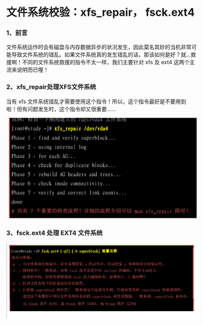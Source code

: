 # 文件系统校验：xfs\_repair， fsck.ext4

### 1、前言

文件系统运作时会有磁盘与内存数据异步的状况发生，因此莫名其妙的当机非常可能导致文件系统的错乱。如果文件系统真的发生错乱的话，那该如何是好？就...救援啊！不同的文件系统救援的指令不太一样，我们主要针对 xfs 及 ext4 这两个主流来说明而已喔！

### 2、xfs\_repair处理XFS文件系统

当有 xfs 文件系统错乱才需要使用这个指令！所以，这个指令最好是不要用到啦！但有问题发生时，这个指令却又很重要......

![](/assets/xfs_repair修复系统.png)

### 3、fsck.ext4 处理 EXT4 文件系统

![](/assets/fsck.ext4检查文件系统.png)

